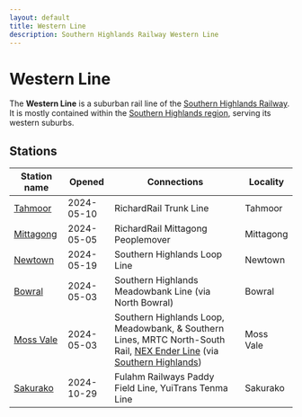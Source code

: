 ```yaml
---
layout: default
title: Western Line
description: Southern Highlands Railway Western Line
---
```


# Western Line

The **Western Line** is a suburban rail line of the
[Southern Highlands Railway](/rail-networks/shr). It is mostly contained within
the [Southern Highlands region](/areas/southern-highlands), serving its western suburbs.

## Stations

Station name | Opened | Connections | Locality
---|---|---|---
[Tahmoor](/rail-stations/tahmoor) | 2024-05-10 | RichardRail Trunk Line | Tahmoor
[Mittagong](/rail-stations/mittagong) | 2024-05-05 | RichardRail Mittagong Peoplemover | Mittagong
[Newtown](/rail-stations/newtown) | 2024-05-19 | Southern Highlands Loop Line | Newtown
[Bowral](/rail-stations/bowral) | 2024-05-03 | Southern Highlands Meadowbank Line (via North Bowral) | Bowral
[Moss Vale](/rail-stations/moss-vale) | 2024-05-03 | Southern Highlands Loop, Meadowbank, & Southern Lines, MRTC North-South Rail, [NEX Ender Line](/rail-lines/nex-ender-line) (via [Southern Highlands](/rail-stations/southern-highlands)) | Moss Vale
[Sakurako](/rail-stations/sakurako) | 2024-10-29 | Fulahm Railways Paddy Field Line, YuiTrans Tenma Line | Sakurako
